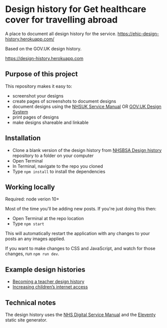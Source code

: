 # Design history for Get healthcare cover for travelling abroad

A place to document all design history for the service.
<https://ehic-design-history.herokuapp.com/>

Based on the GOV.UK design history. 

<https://design-history.herokuapp.com>

## Purpose of this project

This repository makes it easy to:

* screenshot your designs
* create pages of screenshots to document designs
* document designs using the [NHSUK Service Manual](https://service-manual.nhs.uk/) OR [GOV.UK Design System](https://design-system.service.gov.uk/)
* print pages of designs
* make designs shareable and linkable

## Installation

* Clone a blank version of the design history from [NHSBSA Design history](https://github.com/nhsbsa/nhsbsa-design-history) repository to a folder on your computer
* Open Terminal
* In Terminal, navigate to the repo you cloned
* Type `npm install` to install the dependencies

## Working locally

Required: node verion 10+

Most of the time you'll be adding new posts. If you're just doing this then:

* Open Terminal at the repo location
* Type `npm start`

This will automatically restart the application with any changes to your posts an any images applied.

If you want to make changes to CSS and JavaScript, and watch for those changes, run `npm run dev`.

## Example design histories

* [Becoming a teacher design history](https://bat-design-history.netlify.app)
* [Increasing children’s internet access](https://increasing-access-history.herokuapp.com/)

## Technical notes

The design history uses the [NHS Digital Service Manual](https://service-manual.nhs.uk/) and the [Eleventy](https://www.11ty.dev) static site generator.
